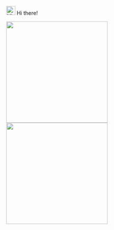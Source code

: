 <img src='https://qpluspicture.oss-cn-beijing.aliyuncs.com/6LjjQA/Hi.gif' alt='Hi' width="24"/> Hi there!
<p float="left">    

  <img src="https://i.imgur.com/3EdAQ4p.png" width="270" height="270" align="middle"/>
  <img src="https://i.imgur.com/6vxpewY.png" width="270" height="270" align="middle" /> 
</p>
